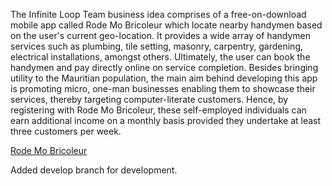<p>The Infinite Loop Team business idea comprises of a free-on-download mobile app called Rode Mo Bricoleur which locate nearby handymen based on the user's current geo-location. It provides a wide array of handymen services such as plumbing, tile setting, masonry, carpentry, gardening, electrical installations, amongst others. Ultimately, the user can book the handymen and pay directly online on service completion. Besides bringing utility to the Mauritian population, the main aim behind developing this app is promoting micro, one-man businesses enabling them to showcase their services, thereby targeting computer-literate customers. Hence, by registering with Rode Mo Bricoleur, these self-employed individuals can earn additional income on a monthly basis provided they undertake at least three customers per week.</p>

<a href="http://technopreneur.ncb.mu/English/Idea%20Competition/Award%20Ceremony%20of%20the%20ICT%20Innovative%20Business%20IDEA%20Competition/Pages/default.aspx">Rode Mo Bricoleur</a>

Added develop branch for development.
